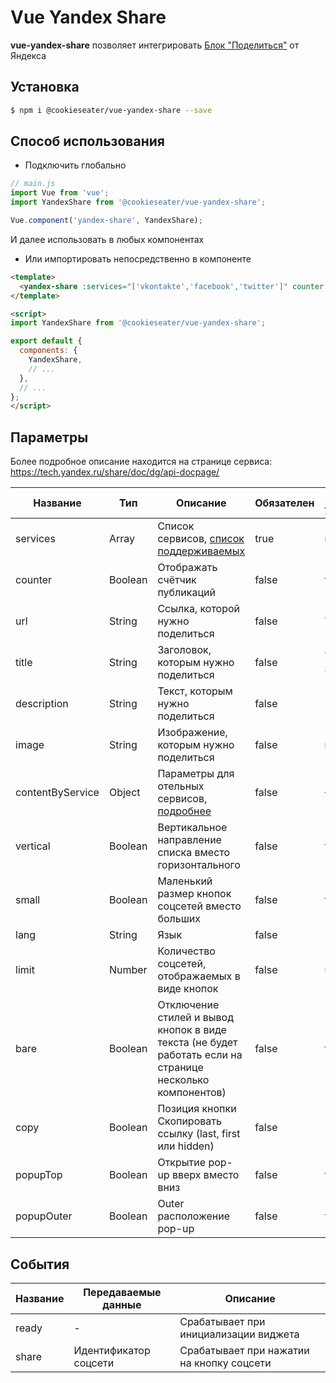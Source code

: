 # Vue Yandex Share

**vue-yandex-share** позволяет интегрировать [Блок "Поделиться"] от Яндекса 

## Установка

```Bash
$ npm i @cookieseater/vue-yandex-share --save
```

## Способ использования

- Подключить глобально

```JavaScript
// main.js
import Vue from 'vue';
import YandexShare from '@cookieseater/vue-yandex-share';

Vue.component('yandex-share', YandexShare);
```

И далее использовать в любых компонентах <yandex-share />

- Или импортировать непосредственно в компоненте

```HTML
<template>
  <yandex-share :services="['vkontakte','facebook','twitter']" counter />
</template>

<script>
import YandexShare from '@cookieseater/vue-yandex-share';

export default {
  components: {
    YandexShare,
    // ...
  },
  // ...
};
</script>
```

## Параметры

Более подробное описание находится на странице сервиса: https://tech.yandex.ru/share/doc/dg/api-docpage/


| Название         | Тип     | Описание                                                                                                          | Обязателен | По умолчанию      |
| ---------------- | ------- | ----------------------------------------------------------------------------------------------------------------- | ---------- | ----------------- |
| services         | Array   | Список сервисов, [список поддерживаемых](https://tech.yandex.ru/share/doc/dg/add-docpage/#supported-networks)     | true       | null              |
| counter          | Boolean | Отображать счётчик публикаций                                                                                     | false      | false             |
| url              | String  | Ссылка, которой нужно поделиться                                                                                  | false      | Текущий url       |
| title            | String  | Заголовок, которым нужно поделиться                                                                               | false      | Текущий заголовок |
| description      | String  | Текст, которым нужно поделиться                                                                                   | false      | ''                |
| image            | String  | Изображение, которым нужно поделиться                                                                             | false      | null              |
| contentByService | Object  | Параметры для отельных сервисов, [подробнее](https://tech.yandex.ru/share/doc/dg/api-docpage/#contentbyservice)   | false      | {}                |
| vertical         | Boolean | Вертикальное направление списка вместо горизонтального                                                            | false      | false             |
| small            | Boolean | Маленький размер кнопок соцсетей вместо больших                                                                   | false      | false             |
| lang             | String  | Язык                                                                                                              | false      | 'ru'              |
| limit            | Number  | Количество соцсетей, отображаемых в виде кнопок                                                                   | false      | undefined         |
| bare             | Boolean | Отключение стилей и вывод кнопок в виде текста (не будет работать если на странице несколько компонентов)         | false      | false             |
| copy             | Boolean | Позиция кнопки Скопировать ссылку (last, first или hidden)                                                        | false      | 'last'            |
| popupTop         | Boolean | Открытие pop-up вверх вместо вниз                                                                                 | false      | false             |
| popupOuter       | Boolean | Outer расположение pop-up                                                                                         | false      | false             |

## События

| Название | Передаваемые данные      | Описание                                         |
| -------- | ------------------------ | ------------------------------------------------ |
| ready    | -                        | Срабатывает при инициализации виджета            |
| share    | Идентификатор соцсети    | Срабатывает при нажатии на кнопку соцсети        |

[Блок "Поделиться"]: https://tech.yandex.ru/share/
